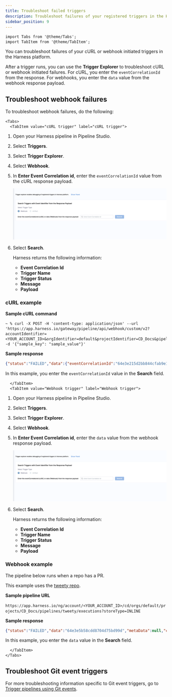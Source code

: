 ```yaml
---
title: Troubleshoot failed triggers
description: Troubleshoot failures of your registered triggers in the Harness platform.
sidebar_position: 9
---
```

```mdx-code-block
import Tabs from '@theme/Tabs';
import TabItem from '@theme/TabItem';
```

You can troubleshoot failures of your cURL or webhook initiated triggers in the Harness platform.

After a trigger runs, you can use the **Trigger Explorer** to troubleshoot cURL or webhook initiated failures. For cURL, you enter the `eventCorrelationId` from the response. For webhooks, you enter the `data` value from the webhook response payload.

## Troubleshoot webhook failures

To troubleshoot webhook failures, do the following:

```mdx-code-block
<Tabs>
  <TabItem value="cURL trigger" label="cURL trigger">
```

1. Open your Harness pipeline in Pipeline Studio.
2. Select **Triggers**.
3. Select **Trigger Explorer**.
4. Select **Webhook**.
5. In **Enter Event Correlation id**, enter the `eventCorrelationId` value from the cURL response payload.

   ![](./static/trigger-explorer.png)

6. Select **Search**.

   Harness returns the following information:

   - **Event Correlation Id**
   - **Trigger Name**
   - **Trigger Status**
   - **Message**
   - **Payload**

### cURL example

**Sample cURL command**

```shell
~ % curl -X POST -H 'content-type: application/json' --url 'https://app.harness.io/gateway/pipeline/api/webhook/custom/v2?accountIdentifier=<YOUR_ACCOUNT_ID>&orgIdentifier=default&projectIdentifier=CD_Docs&pipelineIdentifier=tweety&triggerIdentifier=Custom' -d '{"sample_key": "sample_value"}'
```

**Sample response**

```json
{"status":"FAILED","data":{"eventCorrelationId":"64e3e215d2bb844cfab9e155","apiUrl":"https://app.harness.io/gateway/pipeline/api/webhook/triggerExecutionDetails/64e3e215d2bb844cfab9e155?accountIdentifier=<YOUR_ACCOUNT_ID>","uiUrl":"https://app.harness.io/ng/#/account/<YOUR_ACCOUNT_ID>/cd/orgs/default/projects/CD_Docs/deployments?pipelineIdentifier=tweety&page=0","uiSetupUrl":"https://app.harness.io/ng/#/account/<YOUR_ACCOUNT_ID>/cd/orgs/default"}}
```

In this example, you enter the `eventCorrelationId` value in the **Search** field.


```mdx-code-block
  </TabItem>
  <TabItem value="Webhook trigger" label="Webhook trigger">
```

1. Open your Harness pipeline in Pipeline Studio.
2. Select **Triggers**.
3. Select **Trigger Explorer**.
4. Select **Webhook**.
5. In **Enter Event Correlation id**, enter the `data` value from the webhook response payload.

   ![](./static/trigger-explorer.png)

6. Select **Search**.

   Harness returns the following information:

   - **Event Correlation Id**
   - **Trigger Name**
   - **Trigger Status**
   - **Message**
   - **Payload**

### Webhook example

The pipeline below runs when a repo has a PR.

This example uses the [tweety repo](https://github.com/michaelcretzman/linux_tweet_app).

**Sample pipeline URL**

`https://app.harness.io/ng/account/<YOUR_ACCOUNT_ID>/cd/orgs/default/projects/CD_Docs/pipelines/tweety/executions?storeType=INLINE`

**Sample response**

```json
{"status":"FAILED","data":"64e3e5b58cdd8704d75bd99d","metaData":null,"correlationId":"1a75bbef-862c-469e-b8ab-e06dd95e4999"}
```

In this example, you enter the `data` value in the **Search** field.

```mdx-code-block
  </TabItem>
</Tabs>
```

## Troubleshoot Git event triggers

For more troubleshooting information specific to Git event triggers, go to [Trigger pipelines using Git events](./triggering-pipelines).
